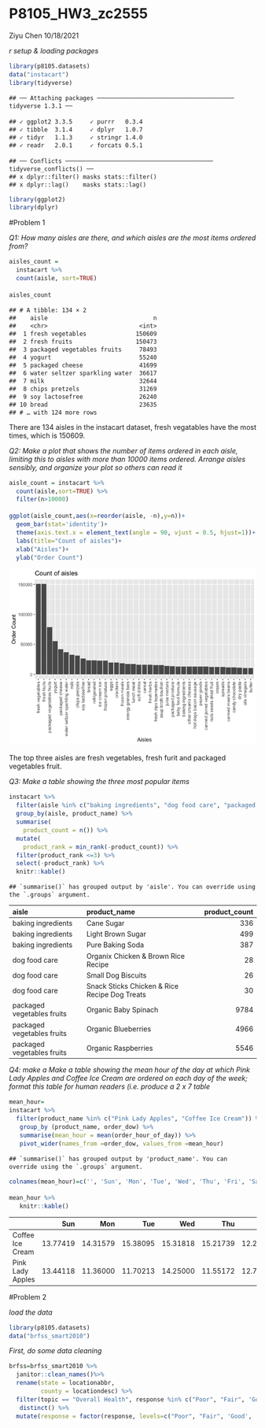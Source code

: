 P8105\_HW3\_zc2555
================
Ziyu Chen
10/18/2021

*r setup & loading packages*

``` r
library(p8105.datasets)
data("instacart")
library(tidyverse)
```

    ## ── Attaching packages ─────────────────────────────────────── tidyverse 1.3.1 ──

    ## ✓ ggplot2 3.3.5     ✓ purrr   0.3.4
    ## ✓ tibble  3.1.4     ✓ dplyr   1.0.7
    ## ✓ tidyr   1.1.3     ✓ stringr 1.4.0
    ## ✓ readr   2.0.1     ✓ forcats 0.5.1

    ## ── Conflicts ────────────────────────────────────────── tidyverse_conflicts() ──
    ## x dplyr::filter() masks stats::filter()
    ## x dplyr::lag()    masks stats::lag()

``` r
library(ggplot2)
library(dplyr)
```

\#Problem 1

*Q1: How many aisles are there, and which aisles are the most items
ordered from?*

``` r
aisles_count =
  instacart %>%
  count(aisle, sort=TRUE)

aisles_count
```

    ## # A tibble: 134 × 2
    ##    aisle                              n
    ##    <chr>                          <int>
    ##  1 fresh vegetables              150609
    ##  2 fresh fruits                  150473
    ##  3 packaged vegetables fruits     78493
    ##  4 yogurt                         55240
    ##  5 packaged cheese                41699
    ##  6 water seltzer sparkling water  36617
    ##  7 milk                           32644
    ##  8 chips pretzels                 31269
    ##  9 soy lactosefree                26240
    ## 10 bread                          23635
    ## # … with 124 more rows

There are 134 aisles in the instacart dataset, fresh vegatables have the
most times, which is 150609.

*Q2: Make a plot that shows the number of items ordered in each aisle,
limiting this to aisles with more than 10000 items ordered. Arrange
aisles sensibly, and organize your plot so others can read it*

``` r
aisle_count = instacart %>%
  count(aisle,sort=TRUE) %>%
  filter(n>10000)

ggplot(aisle_count,aes(x=reorder(aisle, -n),y=n))+
  geom_bar(stat='identity')+
  theme(axis.text.x = element_text(angle = 90, vjust = 0.5, hjust=1))+
  labs(title="Count of aisles")+
  xlab("Aisles")+
  ylab("Order Count")
```

![](P8105_HW3_zc2555_files/figure-gfm/unnamed-chunk-3-1.png)<!-- -->

The top three aisles are fresh vegetables, fresh furit and packaged
vegetables fruit.

*Q3: Make a table showing the three most popular items*

``` r
instacart %>%
  filter(aisle %in% c("baking ingredients", "dog food care", "packaged vegetables fruits")) %>%
  group_by(aisle, product_name) %>%
  summarise(
    product_count = n()) %>%
  mutate(
    product_rank = min_rank(-product_count)) %>%
  filter(product_rank <=3) %>%
  select(-product_rank) %>%
  knitr::kable()
```

    ## `summarise()` has grouped output by 'aisle'. You can override using the `.groups` argument.

| aisle                      | product\_name                                 | product\_count |
|:---------------------------|:----------------------------------------------|---------------:|
| baking ingredients         | Cane Sugar                                    |            336 |
| baking ingredients         | Light Brown Sugar                             |            499 |
| baking ingredients         | Pure Baking Soda                              |            387 |
| dog food care              | Organix Chicken & Brown Rice Recipe           |             28 |
| dog food care              | Small Dog Biscuits                            |             26 |
| dog food care              | Snack Sticks Chicken & Rice Recipe Dog Treats |             30 |
| packaged vegetables fruits | Organic Baby Spinach                          |           9784 |
| packaged vegetables fruits | Organic Blueberries                           |           4966 |
| packaged vegetables fruits | Organic Raspberries                           |           5546 |

*Q4: make a Make a table showing the mean hour of the day at which Pink
Lady Apples and Coffee Ice Cream are ordered on each day of the week;
format this table for human readers (i.e. produce a 2 x 7 table*

``` r
mean_hour=
instacart %>%
  filter(product_name %in% c("Pink Lady Apples", "Coffee Ice Cream")) %>%
   group_by (product_name, order_dow) %>%
   summarise(mean_hour = mean(order_hour_of_day)) %>%
   pivot_wider(names_from =order_dow, values_from =mean_hour) 
```

    ## `summarise()` has grouped output by 'product_name'. You can override using the `.groups` argument.

``` r
colnames(mean_hour)=c('', 'Sun', 'Mon', 'Tue', 'Wed', 'Thu', 'Fri', 'Sat')

mean_hour %>%
   knitr::kable()
```

|                  |      Sun |      Mon |      Tue |      Wed |      Thu |      Fri |      Sat |
|:-----------------|---------:|---------:|---------:|---------:|---------:|---------:|---------:|
| Coffee Ice Cream | 13.77419 | 14.31579 | 15.38095 | 15.31818 | 15.21739 | 12.26316 | 13.83333 |
| Pink Lady Apples | 13.44118 | 11.36000 | 11.70213 | 14.25000 | 11.55172 | 12.78431 | 11.93750 |

\#Problem 2

*load the data*

``` r
library(p8105.datasets)
data("brfss_smart2010")
```

*First, do some data cleaning*

``` r
brfss=brfss_smart2010 %>%
  janitor::clean_names()%>%
  rename(state = locationabbr,
         county = locationdesc) %>%
  filter(topic == "Overall Health", response %in% c("Poor", "Fair", 'Good', 'Very good',"Excellent")) %>%  
   distinct() %>% 
  mutate(response = factor(response, levels=c("Poor", "Fair", 'Good', 'Very good',"Excellent")))
```
